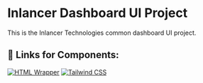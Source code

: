 # Inlancer Dashboard UI Project

This is the Inlancer Technologies common dashboard UI project.


## 🔗 Links for Components:

[![HTML Wrapper](https://img.shields.io/badge/HTML-Wrapper-orange?style=flat&logo=html5)](https://gist.github.com/inlancersystem4/abf03713017860d403ff4650d69bbde4.js) [![Tailwind CSS](https://img.shields.io/badge/Tailwind%20CSS-Utility--first-38B2AC?style=flat&logo=tailwindcss)](https://gist.github.com/inlancersystem4/12a257b0f0056e6f1db79802cb12c296.js)
